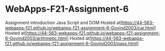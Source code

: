 # WebApps-F21-Assignment-6
Assignment introduction Java Script and DOM
Hosted at[https://44-563-webapps-f21.github.io/webapps-f21-assignment-6-Govind2003/car.html]
Hosted at[https://44-563-webapps-f21.github.io/webapps-f21-assignment-6-Govind2003/arithmetic.html]
Hosted at[https://44-563-webapps-f21.github.io/webapps-f21-assignment-6-Govind2003/pass.html]